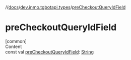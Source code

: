 //[docs](../../index.md)/[dev.inmo.tgbotapi.types](index.md)/[preCheckoutQueryIdField](pre-checkout-query-id-field.md)



# preCheckoutQueryIdField  
[common]  
Content  
const val [preCheckoutQueryIdField](pre-checkout-query-id-field.md): [String](https://kotlinlang.org/api/latest/jvm/stdlib/kotlin/-string/index.html)  



